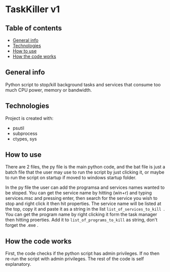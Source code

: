 # TaskKiller v1
## Table of contents
* [General info](#general-info)
* [Technologies](#technologies)
* [How to use](#setup)
* [How the code works](#How-the-code-works)

## General info
Python script to stop/kill background tasks and services that consume too much CPU power, memory or bandwidth.
	
## Technologies
Project is created with:
* psutil
* subprocess
* ctypes, sys

## How to use
There are 2 files, the py file is the main python code, and the bat file is just a batch file that the user may use to run the script by just clicking it, or maybe to run the script on startup if moved to windows startup folder.

In the py file the user can add the programsa and services names wanted to be stoped.
You can get the service name by hitting (win+r) and typing services.msc and pressing enter, then search for the service you wish to stop and right click it then hit properties. The service name will be listed at the top, copy it and paste it as a string in the list ```list_of_services_to_kill ```. 
You can get the program name by right clicking it form the task manager then hitting proerties. Add it to ```list_of_programs_to_kill``` as string, don't forget the .exe .

## How the code works
First, the code checks if the python script has admin privileges. If no then re-run the script with admin privileges.
The rest of the code is self explanatory.

